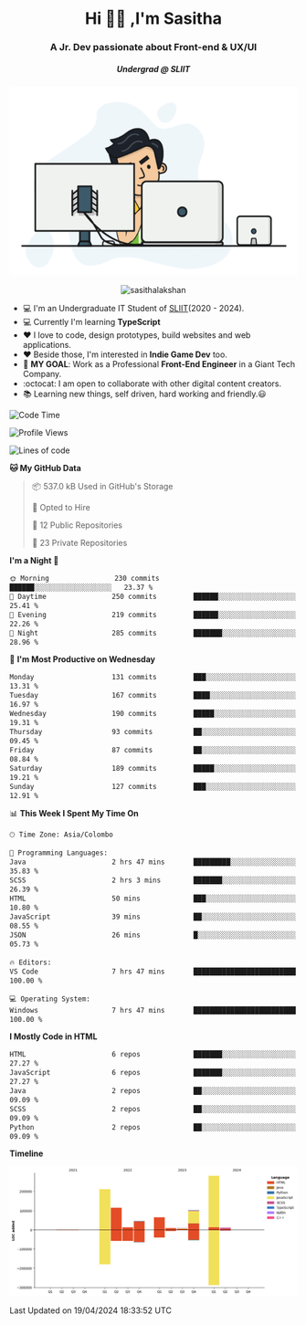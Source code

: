 
<h1 align="center">Hi 🙋‍♂️ ,I'm Sasitha</h1>
<h3 align="center">A Jr. Dev passionate about Front-end & UX/UI</h3>

<i><h5 align="center">Undergrad @ SLIIT</h5></i>

<p align="center">
  <img width="540" height="330" src="https://github.com/SasithaLakshan/SasithaLakshan/blob/main/dev.gif">
</p>
<p align="center"> <img src="https://komarev.com/ghpvc/?username=sasithalakshan&label=Profile%20views&color=0e75b6&style=flat" alt="sasithalakshan" /> </p>

- :computer: I'm an Undergraduate IT Student of [SLIIT](https://www.sliit.lk)(2020 - 2024).
- :computer: Currently I'm learning <b>TypeScript</b>
- :heart: I love to code, design prototypes, build websites and web applications.
- :heart: Beside those, I'm interested in **Indie Game Dev** too.
- :electric_plug: **MY GOAL**: Work as a Professional **Front-End Engineer** in a Giant Tech Company.
- :octocat: I am open to collaborate with other digital content creators.
- :books: Learning new things, self driven, hard working and friendly.:smiley:
  
<!-- <h3 align="left">Tech Stack I'm Using</h3> -->

<!--START_SECTION:waka-->
![Code Time](http://img.shields.io/badge/Code%20Time-596%20hrs%2033%20mins-blue)

![Profile Views](http://img.shields.io/badge/Profile%20Views-0-blue)

![Lines of code](https://img.shields.io/badge/From%20Hello%20World%20I%27ve%20Written-859.3%20thousand%20lines%20of%20code-blue)

**🐱 My GitHub Data** 

> 📦 537.0 kB Used in GitHub's Storage 
 > 
> 💼 Opted to Hire
 > 
> 📜 12 Public Repositories 
 > 
> 🔑 23 Private Repositories 
 > 
**I'm a Night 🦉** 

```text
🌞 Morning                230 commits         ██████░░░░░░░░░░░░░░░░░░░   23.37 % 
🌆 Daytime                250 commits         ██████░░░░░░░░░░░░░░░░░░░   25.41 % 
🌃 Evening                219 commits         ██████░░░░░░░░░░░░░░░░░░░   22.26 % 
🌙 Night                  285 commits         ███████░░░░░░░░░░░░░░░░░░   28.96 % 
```
📅 **I'm Most Productive on Wednesday** 

```text
Monday                   131 commits         ███░░░░░░░░░░░░░░░░░░░░░░   13.31 % 
Tuesday                  167 commits         ████░░░░░░░░░░░░░░░░░░░░░   16.97 % 
Wednesday                190 commits         █████░░░░░░░░░░░░░░░░░░░░   19.31 % 
Thursday                 93 commits          ██░░░░░░░░░░░░░░░░░░░░░░░   09.45 % 
Friday                   87 commits          ██░░░░░░░░░░░░░░░░░░░░░░░   08.84 % 
Saturday                 189 commits         █████░░░░░░░░░░░░░░░░░░░░   19.21 % 
Sunday                   127 commits         ███░░░░░░░░░░░░░░░░░░░░░░   12.91 % 
```


📊 **This Week I Spent My Time On** 

```text
🕑︎ Time Zone: Asia/Colombo

💬 Programming Languages: 
Java                     2 hrs 47 mins       █████████░░░░░░░░░░░░░░░░   35.83 % 
SCSS                     2 hrs 3 mins        ███████░░░░░░░░░░░░░░░░░░   26.39 % 
HTML                     50 mins             ███░░░░░░░░░░░░░░░░░░░░░░   10.80 % 
JavaScript               39 mins             ██░░░░░░░░░░░░░░░░░░░░░░░   08.55 % 
JSON                     26 mins             █░░░░░░░░░░░░░░░░░░░░░░░░   05.73 % 

🔥 Editors: 
VS Code                  7 hrs 47 mins       █████████████████████████   100.00 % 

💻 Operating System: 
Windows                  7 hrs 47 mins       █████████████████████████   100.00 % 
```

**I Mostly Code in HTML** 

```text
HTML                     6 repos             ███████░░░░░░░░░░░░░░░░░░   27.27 % 
JavaScript               6 repos             ███████░░░░░░░░░░░░░░░░░░   27.27 % 
Java                     2 repos             ██░░░░░░░░░░░░░░░░░░░░░░░   09.09 % 
SCSS                     2 repos             ██░░░░░░░░░░░░░░░░░░░░░░░   09.09 % 
Python                   2 repos             ██░░░░░░░░░░░░░░░░░░░░░░░   09.09 % 
```



**Timeline**

![Lines of Code chart](https://raw.githubusercontent.com/SasithaLakshan/SasithaLakshan/main/assets/bar_graph.png)


 Last Updated on 19/04/2024 18:33:52 UTC
<!--END_SECTION:waka-->

